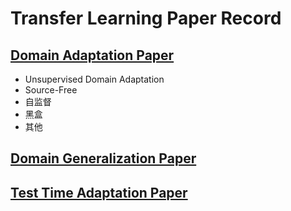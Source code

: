 # Transfer Learning Paper Record

## [Domain Adaptation Paper](https://github.com/XiN0919/Transfer-Learning-Paper/tree/main/Domain%20Adaptation)
* Unsupervised Domain Adaptation
* Source-Free
* 自监督
* 黑盒
* 其他

## [Domain Generalization Paper](https://github.com/XiN0919/Transfer-Learning-Paper/tree/main/Domain%20Generalization)

## [Test Time Adaptation Paper](https://github.com/XiN0919/Transfer-Learning-Paper/tree/main/Test%20Time%20Adaptation)
